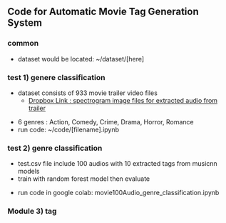 ## Code for Automatic Movie Tag Generation System

### common
- dataset would be located: ~/dataset/[here]


### test 1) genere classification 

* dataset consists of 933 movie trailer video files  
    - [Dropbox Link : spectrogram image files for extracted audio from trailer](https://www.dropbox.com/scl/fi/d23sb6d8u10nppyy8qk3e/Classification_Merge.zip?rlkey=zru2fo8lv5tr244d679mr0le7&dl=0)
- 6 genres : Action, Comedy, Crime, Drama, Horror, Romance
- run code: ~/code/[filename].ipynb


### test 2) genre classification

* test.csv file include 100 audios with 10 extracted tags from musicnn models
* train with random forest model then evaluate
- run code in google colab: movie100Audio_genre_classification.ipynb


### Module 3) tag 